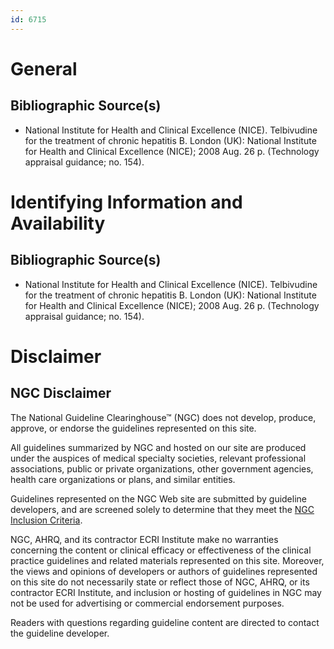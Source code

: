 ```yaml
---
id: 6715
---
```


# General

## Bibliographic Source(s)

- National Institute for Health and Clinical Excellence (NICE). Telbivudine for the treatment of chronic hepatitis B. London (UK): National Institute for Health and Clinical Excellence (NICE); 2008 Aug. 26 p. (Technology appraisal guidance; no. 154).

# Identifying Information and Availability

## Bibliographic Source(s)

- National Institute for Health and Clinical Excellence (NICE). Telbivudine for the treatment of chronic hepatitis B. London (UK): National Institute for Health and Clinical Excellence (NICE); 2008 Aug. 26 p. (Technology appraisal guidance; no. 154).

# Disclaimer

## NGC Disclaimer

The National Guideline Clearinghouse™ (NGC) does not develop, produce, approve, or endorse the guidelines represented on this site.

All guidelines summarized by NGC and hosted on our site are produced under the auspices of medical specialty societies, relevant professional associations, public or private organizations, other government agencies, health care organizations or plans, and similar entities.

Guidelines represented on the NGC Web site are submitted by guideline developers, and are screened solely to determine that they meet the [NGC Inclusion Criteria](/help-and-about/summaries/inclusion-criteria).

NGC, AHRQ, and its contractor ECRI Institute make no warranties concerning the content or clinical efficacy or effectiveness of the clinical practice guidelines and related materials represented on this site. Moreover, the views and opinions of developers or authors of guidelines represented on this site do not necessarily state or reflect those of NGC, AHRQ, or its contractor ECRI Institute, and inclusion or hosting of guidelines in NGC may not be used for advertising or commercial endorsement purposes.

Readers with questions regarding guideline content are directed to contact the guideline developer.


